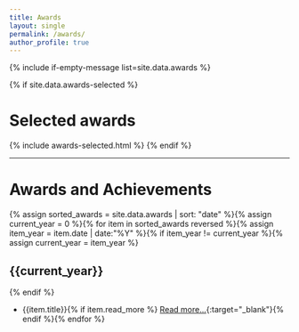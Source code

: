 ```yaml
---
title: Awards
layout: single
permalink: /awards/
author_profile: true
---
```


<meta name="description" content="Leonardo Pedroso's academic awards.">
{% include if-empty-message list=site.data.awards %}

{% if site.data.awards-selected %}
# Selected awards
{% include awards-selected.html  %}
{% endif %}

***

# Awards and Achievements
{% assign sorted_awards = site.data.awards | sort: "date" %}{% assign current_year = 0 %}{% for item in sorted_awards reversed %}{% assign item_year = item.date | date:"%Y" %}{% if item_year != current_year %}{% assign current_year = item_year %}

## {{current_year}}
{% endif %}
- {{item.title}}{% if item.read_more %} [Read more...]({{item.read_more}}){:target="_blank"}{% endif %}{% endfor %}
